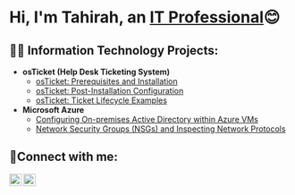 <h1>Hi, I'm Tahirah, an <a href="https://www.linkedin.com/in/tahirah-roberts">IT Professional</a>😊</h1>

<h2>👨‍💻 Information Technology Projects:</h2>

- <b>osTicket (Help Desk Ticketing System)</b>
  - [osTicket: Prerequisites and Installation](https://github.com/tahirahrobertscc/osticket-prereqs)
  - [osTicket: Post-Installation Configuration](https://github.com/tahirahrobertscc/post-install-config)
  - [osTicket: Ticket Lifecycle Examples](https://github.com/tahirahrobertscc/ticket-lifecycle)
- <b>Microsoft Azure</b>
  - [Configuring On-premises Active Directory within Azure VMs](https://github.com/tahirahrobertscc/configure-ad)
  - [Network Security Groups (NSGs) and Inspecting Network Protocols](https://github.com/tahirahrobertscc/azure-network-protocols)

<h2>🤳Connect with me:</h2>

[<img align="left" alt="Tahirah | LinkedIn" width="22px" src="https://cdn.jsdelivr.net/npm/simple-icons@v3/icons/linkedin.svg" />][linkedin]
[<img align="left" alt="Tahirah | Instagram" width="22px" src="https://cdn.jsdelivr.net/npm/simple-icons@v3/icons/instagram.svg" />][instagram]


[instagram]: https://www.instagram.com/tahirah.codes
[linkedin]: https://linkedin.com/in/tahirah-roberts
